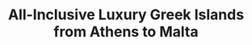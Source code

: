 ---
category: luxury
title: All-Inclusive Luxury Greek Islands from Athens to Malta
class: all-inclusive-luxury-greek-islands-from-athens-to-malta
cruiseline: Regent Seven Seas, Regent Seven Seas Navigator
special-info: 24 shore excursions to choose from & free wifi
price: 1899
nights: 7
cruise-url: http://www.planetcruise.co.uk/regent-seven-seas-cruises/regent-seven-seas-navigator/06-June-2016/96115?referrersiteid=970
---